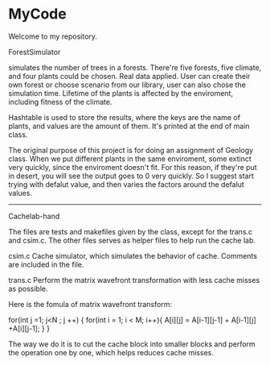 MyCode
======

Welcome to my repository.



ForestSimulator

simulates the number of trees in a forests. There're five forests, five climate, and four plants could be chosen. Real data applied.  User can create their own forest or choose scenario from our library, user can also chose the simulation time. Lifetime of the plants is affected by the enviroment, including fitness of the climate. 

Hashtable is used to store the results, where the keys are the name of plants, and values are the amount of them. It's printed at the end of main class.

The original purpose of this project is for doing an assignment of Geology class. When we put different plants in the same enviroment, some extinct very quickly, since the enviroment doesn't fit. For this reason, if they're put in desert, you will see the output goes to 0 very quickly. So I suggest start trying with defalut value, and then varies the factors around the defalut values. 

----------------------------------------------------

Cachelab-hand

The files are tests and makefiles given by the class, except for the trans.c and csim.c. The other files serves as helper files to help run the cache lab. 

csim.c
Cache simulator, which simulates the behavior of cache. Comments are included in the file.

trans.c
Perform the matrix wavefront transformation with less cache misses as possible.

Here is the fomula of matrix wavefront transform:

for(int j =1; j<N ; j ++)
{
	for(int i = 1; i < M; i++){
		A[i][j] = A[i-1][j-1] + A[i-1][j] +A[i][j-1];
	}
}

The way we do it is to cut the cache block into smaller blocks and perform the operation one by one, which helps reduces cache misses.


